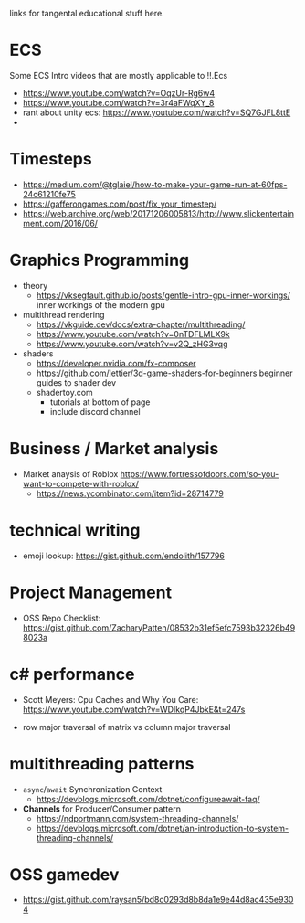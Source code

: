 links for tangental educational stuff here.





# ECS
Some ECS Intro videos that are mostly applicable to !!.Ecs
- https://www.youtube.com/watch?v=OqzUr-Rg6w4
- https://www.youtube.com/watch?v=3r4aFWqXY_8
- rant about unity ecs: https://www.youtube.com/watch?v=SQ7GJFL8ttE
- 

# Timesteps
 - https://medium.com/@tglaiel/how-to-make-your-game-run-at-60fps-24c61210fe75
 - https://gafferongames.com/post/fix_your_timestep/
 - https://web.archive.org/web/20171206005813/http://www.slickentertainment.com/2016/06/




# Graphics Programming

- theory
  - https://vksegfault.github.io/posts/gentle-intro-gpu-inner-workings/   inner workings of the modern gpu
- multithread rendering
  - https://vkguide.dev/docs/extra-chapter/multithreading/
  - https://www.youtube.com/watch?v=0nTDFLMLX9k
  - https://www.youtube.com/watch?v=v2Q_zHG3vqg
- shaders
  - https://developer.nvidia.com/fx-composer
  - https://github.com/lettier/3d-game-shaders-for-beginners  beginner guides to shader dev
  - shadertoy.com
    - tutorials at bottom of page
    - include discord channel


# Business / Market analysis
- Market anaysis of Roblox https://www.fortressofdoors.com/so-you-want-to-compete-with-roblox/
  - https://news.ycombinator.com/item?id=28714779


# technical writing
- emoji lookup: https://gist.github.com/endolith/157796

# Project Management
- OSS Repo Checklist: https://gist.github.com/ZacharyPatten/08532b31ef5efc7593b32326b498023a


# c# performance
  - Scott Meyers: Cpu Caches and Why You Care: https://www.youtube.com/watch?v=WDIkqP4JbkE&t=247s


- row major traversal of matrix vs column major traversal

# multithreading patterns
- `async`/`await` Synchronization Context
  - https://devblogs.microsoft.com/dotnet/configureawait-faq/
- **Channels** for Producer/Consumer pattern
  - https://ndportmann.com/system-threading-channels/
  - https://devblogs.microsoft.com/dotnet/an-introduction-to-system-threading-channels/

# OSS gamedev
- https://gist.github.com/raysan5/bd8c0293d8b8da1e9e44d8ac435e9304


